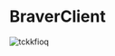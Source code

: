 #  BraverClient
![tckkfioq](https://github.com/BraverClient/HelloWorld/assets/93947784/29cae794-45cf-47f3-b7a2-b3e5d121659c)
